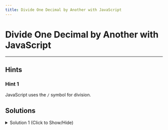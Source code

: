 ```yaml
---
title: Divide One Decimal by Another with JavaScript
---
```

# Divide One Decimal by Another with JavaScript


---
## Hints

### Hint 1
JavaScript uses the `/` symbol for division.

## Solutions

<details><summary>Solution 1 (Click to Show/Hide)</summary>

```javascript
var quotient = 0.6 / 0.3; //quotient gets the value 2
```
</details>

